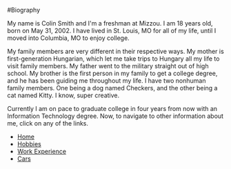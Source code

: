 #Biography

My name is Colin Smith and I'm a freshman at Mizzou. I am 18 years old, born on May 31, 2002. 
I have lived in St. Louis, MO for all of my life, until I moved into Columbia, MO to enjoy college.

My family members are very different in their respective ways.
My mother is first-generation Hungarian, which let me take trips to Hungary all my life to visit family members.
My father went to the military straight out of high school.
My brother is the first person in my family to get a college degree, and he has been guiding me throughout my life.
I have two nonhuman family members. One being a dog named Checkers, and the other being a cat named Kitty. I know, super creative.

Currently I am on pace to graduate college in four years from now with an Information Technology degree. 
Now, to navigate to other information about me, click on any of the links.

- [Home](README.md)
- [Hobbies](Hobbies.md)
- [Work Experience](WorkExperiences.md)
- [Cars](Cars.md)
